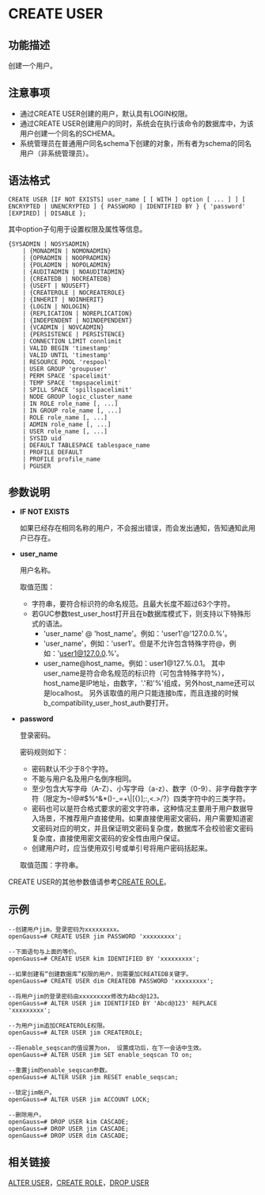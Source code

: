 # CREATE USER

## 功能描述<a name="zh-cn_topic_0283136891_zh-cn_topic_0237122125_zh-cn_topic_0059778166_s08b0f056b5f14492970a9037c63fa70c"></a>

创建一个用户。

## 注意事项<a name="zh-cn_topic_0283136891_zh-cn_topic_0237122125_zh-cn_topic_0059778166_sd48f2980b9464b1abca65a4747930552"></a>

-   通过CREATE USER创建的用户，默认具有LOGIN权限。
-   通过CREATE USER创建用户的同时，系统会在执行该命令的数据库中，为该用户创建一个同名的SCHEMA。
-   系统管理员在普通用户同名schema下创建的对象，所有者为schema的同名用户（非系统管理员）。

## 语法格式<a name="zh-cn_topic_0283136891_zh-cn_topic_0237122125_zh-cn_topic_0059778166_s93c6eaefe7c447408b7d42ff86e6035f"></a>

```
CREATE USER [IF NOT EXISTS] user_name [ [ WITH ] option [ ... ] ] [ ENCRYPTED | UNENCRYPTED ] { PASSWORD | IDENTIFIED BY } { 'password' [EXPIRED] | DISABLE };
```

其中option子句用于设置权限及属性等信息。

```
{SYSADMIN | NOSYSADMIN}
    | {MONADMIN | NOMONADMIN}
    | {OPRADMIN | NOOPRADMIN}
    | {POLADMIN | NOPOLADMIN}
    | {AUDITADMIN | NOAUDITADMIN}
    | {CREATEDB | NOCREATEDB}
    | {USEFT | NOUSEFT}
    | {CREATEROLE | NOCREATEROLE}
    | {INHERIT | NOINHERIT}
    | {LOGIN | NOLOGIN}
    | {REPLICATION | NOREPLICATION}
    | {INDEPENDENT | NOINDEPENDENT}
    | {VCADMIN | NOVCADMIN}
    | {PERSISTENCE | PERSISTENCE}
    | CONNECTION LIMIT connlimit
    | VALID BEGIN 'timestamp'
    | VALID UNTIL 'timestamp'
    | RESOURCE POOL 'respool'
    | USER GROUP 'groupuser'
    | PERM SPACE 'spacelimit'
    | TEMP SPACE 'tmpspacelimit'
    | SPILL SPACE 'spillspacelimit'
    | NODE GROUP logic_cluster_name
    | IN ROLE role_name [, ...]
    | IN GROUP role_name [, ...]
    | ROLE role_name [, ...]
    | ADMIN role_name [, ...]
    | USER role_name [, ...]
    | SYSID uid
    | DEFAULT TABLESPACE tablespace_name
    | PROFILE DEFAULT
    | PROFILE profile_name
    | PGUSER
```

## 参数说明<a name="zh-cn_topic_0283136891_zh-cn_topic_0237122125_zh-cn_topic_0059778166_s65dbaae3763942599852d585997c77dd"></a>

-   **IF NOT EXISTS**

    如果已经存在相同名称的用户，不会报出错误，而会发出通知，告知通知此用户已存在。

-   **user\_name**

    用户名称。

    取值范围：
    - 字符串，要符合标识符的命名规范。且最大长度不超过63个字符。
    - 若GUC参数test_user_host打开且在b数据库模式下，则支持以下特殊形式的语法。
        - 'user_name' @ 'host_name'。例如：'user1'@'127.0.0.%'。
        - 'user_name'，例如：'user1'。但是不允许包含特殊字符@，例如：'user1@127.0.0.%'。
        - user_name@host_name。例如：user1@127.%.0.1。
    其中user_name是符合命名规范的标识符（可包含特殊字符%），host_name是IP地址，由数字，'.'和'%'组成，另外host_name还可以是localhost。
    另外该取值的用户只能连接b库，而且连接的时候b_compatibility_user_host_auth要打开。

-   **password**

    登录密码。

    密码规则如下：

    -   密码默认不少于8个字符。
    -   不能与用户名及用户名倒序相同。
    -   至少包含大写字母（A-Z）、小写字母（a-z）、数字（0-9）、非字母数字字符（限定为\~!@\#$%^&\*\(\)-\_=+\\|\[\{\}\];:,<.\>/?）四类字符中的三类字符。
    -   密码也可以是符合格式要求的密文字符串，这种情况主要用于用户数据导入场景，不推荐用户直接使用。如果直接使用密文密码，用户需要知道密文密码对应的明文，并且保证明文密码复杂度，数据库不会校验密文密码复杂度，直接使用密文密码的安全性由用户保证。
    -   创建用户时，应当使用双引号或单引号将用户密码括起来。

    取值范围：字符串。


CREATE USER的其他参数值请参考[CREATE ROLE](CREATE-ROLE.md)。

## 示例<a name="zh-cn_topic_0283136891_zh-cn_topic_0237122125_zh-cn_topic_0059778166_sfbca773f5bcd4799b3ea668b3eb074fa"></a>

```
--创建用户jim，登录密码为xxxxxxxxx。
openGauss=# CREATE USER jim PASSWORD 'xxxxxxxxx';

--下面语句与上面的等价。
openGauss=# CREATE USER kim IDENTIFIED BY 'xxxxxxxxx';

--如果创建有“创建数据库”权限的用户，则需要加CREATEDB关键字。
openGauss=# CREATE USER dim CREATEDB PASSWORD 'xxxxxxxxx';

--将用户jim的登录密码由xxxxxxxxx修改为Abcd@123。
openGauss=# ALTER USER jim IDENTIFIED BY 'Abcd@123' REPLACE 'xxxxxxxxx';

--为用户jim追加CREATEROLE权限。
openGauss=# ALTER USER jim CREATEROLE;

--将enable_seqscan的值设置为on， 设置成功后，在下一会话中生效。
openGauss=# ALTER USER jim SET enable_seqscan TO on;

--重置jim的enable_seqscan参数。
openGauss=# ALTER USER jim RESET enable_seqscan;

--锁定jim帐户。
openGauss=# ALTER USER jim ACCOUNT LOCK;

--删除用户。
openGauss=# DROP USER kim CASCADE;
openGauss=# DROP USER jim CASCADE;
openGauss=# DROP USER dim CASCADE;
```

## 相关链接<a name="zh-cn_topic_0283136891_zh-cn_topic_0237122125_zh-cn_topic_0059778166_sf40b399700a74bd7b2d37e445d057f6e"></a>

[ALTER USER](ALTER-USER.md)，[CREATE ROLE](CREATE-ROLE.md)，[DROP USER](DROP-USER.md)

